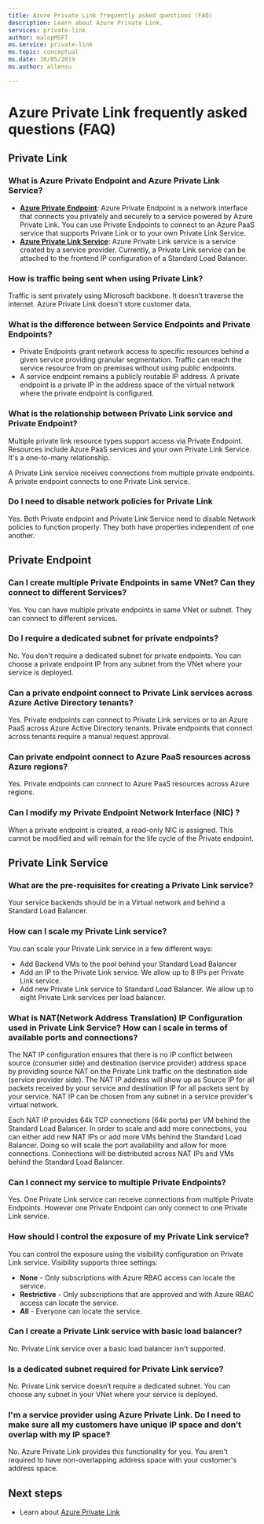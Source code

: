 ```yaml
---
title: Azure Private Link frequently asked questions (FAQ)
description: Learn about Azure Private Link.
services: private-link
author: malopMSFT
ms.service: private-link
ms.topic: conceptual
ms.date: 10/05/2019
ms.author: allensu

---
```


# Azure Private Link frequently asked questions (FAQ)

## Private Link

### What is Azure Private Endpoint and Azure Private Link Service?

- **[Azure Private Endpoint](private-endpoint-overview.md)**: Azure Private Endpoint is a network interface that connects you privately and securely to a service powered by Azure Private Link. You can use Private Endpoints to connect to an Azure PaaS service that supports Private Link or to your own Private Link Service.
- **[Azure Private Link Service](private-link-service-overview.md)**: Azure Private Link service is a service created by a service provider. Currently, a Private Link service can be attached to the frontend IP configuration of a Standard Load Balancer. 

### How is traffic being sent when using Private Link?
Traffic is sent privately using Microsoft backbone. It doesn’t traverse the internet. Azure Private Link doesn't store customer data.
 
### What is the difference between Service Endpoints and Private Endpoints?
- Private Endpoints grant network access to specific resources behind a given service providing granular segmentation. Traffic can reach the service resource from on premises without using public endpoints.
- A service endpoint remains a publicly routable IP address.  A private endpoint is a private IP in the address space of the virtual network where the private endpoint is configured.

### What is the relationship between Private Link service and Private Endpoint?
Multiple private link resource types support access via Private Endpoint. Resources include Azure PaaS services and your own Private Link Service. It's a one-to-many relationship. 

A Private Link service receives connections from multiple private endpoints. A private endpoint connects to one Private Link service.    

### Do I need to disable network policies for Private Link
Yes. Both Private endpoint and Private Link Service need to disable Network policies to function properly. They both have properties independent of one another.

## Private Endpoint 
 
### Can I create multiple Private Endpoints in same VNet? Can they connect to different Services? 
Yes. You can have multiple private endpoints in same VNet or subnet. They can connect to different services.  
 
### Do I require a dedicated subnet for private endpoints? 
No. You don't require a dedicated subnet for private endpoints. You can choose a private endpoint IP from any subnet from the VNet where your service is deployed.  
 
### Can a private endpoint connect to Private Link services across Azure Active Directory tenants? 
Yes. Private endpoints can connect to Private Link services or to an Azure PaaS across Azure Active Directory tenants. Private endpoints that connect across tenants require a manual request approval. 
 
### Can private endpoint connect to Azure PaaS resources across Azure regions?
Yes. Private endpoints can connect to Azure PaaS resources across Azure regions.

### Can I modify my Private Endpoint Network Interface (NIC) ?
When a private endpoint is created, a read-only NIC is assigned. This cannot be modified and will remain for the life cycle of the Private endpoint.

## Private Link Service
 
### What are the pre-requisites for creating a Private Link service? 
Your service backends should be in a Virtual network and behind a Standard Load Balancer.
 
### How can I scale my Private Link service? 
You can scale your Private Link service in a few different ways: 
- Add Backend VMs to the pool behind your Standard Load Balancer 
- Add an IP to the Private Link service. We allow up to 8 IPs per Private Link service.  
- Add new Private Link service to Standard Load Balancer. We allow up to eight Private Link services per load balancer.   

### What is NAT(Network Address Translation) IP Configuration used in Private Link Service? How can I scale in terms of available ports and connections? 

The NAT IP configuration ensures that there is no IP conflict between source (consumer side) and destination (service provider) address space by providing source NAT on the Private Link traffic on the  destination side (service provider side). The NAT IP address will show up as Source IP for all packets received by your service and destination IP for all packets sent by your service.  NAT IP can be chosen from any subnet in a service provider's virtual network. 

Each NAT IP provides 64k TCP connections (64k ports) per VM behind the Standard Load Balancer. In order to scale and add more connections, you can either add new NAT IPs or add more VMs behind the Standard Load Balancer. Doing so will scale the port availability and allow for more connections. Connections will be distributed across NAT IPs and VMs behind the Standard Load Balancer.

### Can I connect my service to multiple Private Endpoints?
Yes. One Private Link service can receive connections from multiple Private Endpoints. However one Private Endpoint can only connect to one Private Link service.  
 
### How should I control the exposure of my Private Link service?
You can control the exposure using the visibility configuration on Private Link service. Visibility supports three settings:

- **None** - Only subscriptions with Azure RBAC access can locate the service. 
- **Restrictive** - Only subscriptions that are approved and with Azure RBAC access can locate the service. 
- **All** - Everyone can locate the service. 
 
### Can I create a Private Link service with basic load balancer? 
No. Private Link service over a basic load balancer isn't supported.
 
### Is a dedicated subnet required for Private Link service? 
No. Private Link service doesn’t require a dedicated subnet. You can choose any subnet in your VNet where your service is deployed.   

### I'm a service provider using Azure Private Link. Do I need to make sure all my customers have unique IP space and don’t overlap with my IP space? 
No. Azure Private Link provides this functionality for you. You aren't required to have non-overlapping address space with your customer's address space. 

##  Next steps

- Learn about [Azure Private Link](private-link-overview.md)
